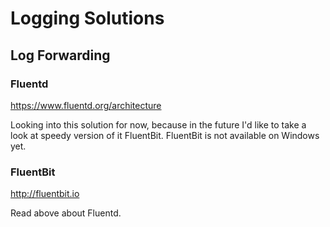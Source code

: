# Logging Solutions

## Log Forwarding

### Fluentd
 https://www.fluentd.org/architecture

 Looking into this solution for now, because in the future I'd like to take a look at speedy version of it FluentBit.
 FluentBit is not available on Windows yet.

### FluentBit
 http://fluentbit.io

 Read above about Fluentd.


